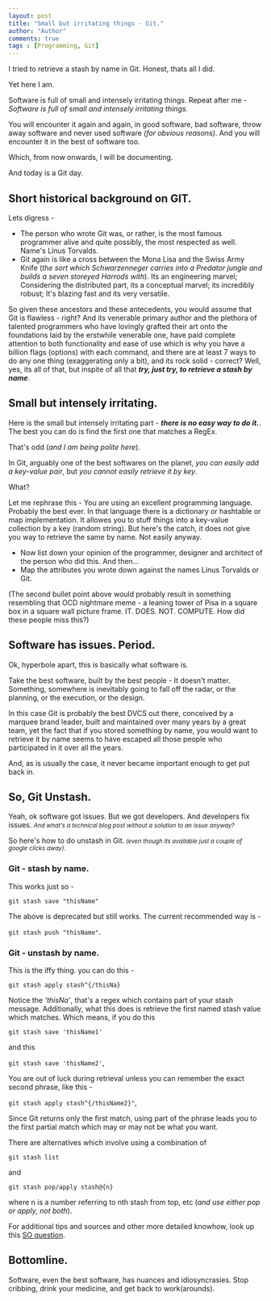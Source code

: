 ```yaml
--- 
layout: post
title: "Small but irritating things - Git."
author: "Author"
comments: true
tags : [Programming, Git]
---
```


I tried to retrieve a stash by name in Git. Honest, thats all I did. 

Yet here I am.

Software is full of small and intensely irritating things.  Repeat after me - _Software is full of small and intensely irritating things._ 

You will encounter it again and again, in good software, bad software, throw away software and never used software _(for obvious reasons)_. And you will encounter it in the best of software too. 

Which, from now onwards, I will be documenting. 

And today is a Git day.

## Short historical background on GIT.
Lets digress - 
- The person who wrote Git was, or rather, is the most famous programmer alive and quite possibly, the most respected as well. Name's Linus Torvalds.
- Git again is like a cross between the Mona Lisa and the Swiss Army Knife (_the sort which Schwarzenneger carries into a Predator jungle and builds a seven storeyed Harrods with_). Its an engineering marvel; Considering the distributed part, its a conceptual marvel; its incredibly robust; It's blazing fast and its very versatile. 

So given these ancestors and these antecedents, you would assume that Git is flawless - right? And its venerable primary author and the plethora of talented programmers who have lovingly grafted their art onto the foundations laid by the erstwhile venerable one, have paid complete attention to both functionality and ease of use which is why you have a billion flags (options) with each command, and there are at least 7 ways to do any one thing (exaggerating only a bit), and its rock solid - correct? Well, yes, its all of that, but inspite of all that *<strong>try, just try, to retrieve a stash by name</strong>*.

## Small but intensely irritating.
Here is the small but intensely irritating part - *<strong>there is no easy way to do it.</strong>*. The best you can do is find the first one that matches a RegEx.

That's odd (_and I am being polite here_).

In Git, arguably one of the best softwares on the planet, *you can easily add a key-value pair*, but *you cannot easily retrieve it by key*.

What?

Let me rephrase this - You are using an excellent programming language. Probably the best ever. In that language there is a dictionary or hashtable or map implementation. It allowes you to stuff things into a key-value collection by a key (random string). But here's the catch, it does not give you way to retrieve the same by name. Not easily anyway.
- Now list down your opinion of the programmer, designer and architect of the person who did this. And then... 
- Map the attributes you wrote down against the names Linus Torvalds or Git. 

(The second bullet point above would probably result in something resembling that OCD nightmare meme - a leaning tower of Pisa in a square box in a square wall picture frame. IT. DOES. NOT. COMPUTE. How did these people miss this?)

## Software has issues. Period.
Ok, hyperbole apart, this is basically what software is. 

Take the best software, built by the best people - It doesn't matter. Something, somewhere is inevitably going to fall off the radar, or the planning, or the execution, or the design. 

In this case Git is probably the best DVCS out there, conceived by a marquee brand leader, built and maintained over many years by a great team, yet the fact that if you stored something by name, you would want to retrieve it by name seems to have escaped all those people who participated in it over all the years. 

And, as is usually the case, it never became important enough to get put back in. 

## So, Git Unstash.
Yeah, ok software got issues. But we got developers. And developers fix issues. <small>_And what's a technical blog post without a solution to an issue anyway?_</small> 

So here's how to do unstash in Git.<small> _(even though its available just a couple of google clicks away)._</small>

### Git - stash by name.

This works just so - 

```git stash save "thisName"``` 

The above is deprecated but still works. The current recommended way is - 

```git stash push "thisName"```.

### Git - unstash by name.

This is the iffy thing. you can do this - 

```git stash apply stash^{/thisNa}``` 

Notice the *'thisNa'*, that's a regex which contains part of your stash message. Additionally, what this does is retrieve the first named stash value which matches. Which means, if you do this 

```git stash save 'thisName1'``` 

and this 

```git stash save 'thisName2'```, 

You are out of luck during retrieval unless you can remember the exact second phrase, like this - 

```git stash apply stash^{/thisName2}"```, 

Since Git returns only the first match, using part of the phrase leads you to the first partial match which may or may not be what you want.

There are alternatives which involve using a combination of 

```git stash list```

and 

```git stash pop/apply stash@{n}```

where n is a number referring to nth stash from top, etc (_and use either pop or apply, not both_). 

For additional tips and sources and other more detailed knowhow, look up this [SO question](https://stackoverflow.com/questions/11269256/how-to-name-and-retrieve-a-stash-by-name-in-git).

## Bottomline.

Software, even the best software, has nuances and idiosyncrasies. Stop cribbing, drink your medicine, and get back to work(arounds).














